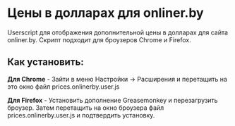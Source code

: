 Цены в долларах для onliner.by
==============================

Userscript для отображения дополнительной цены в долларах для сайта onliner.by.
Скрипт подходит для броузеров Chrome и Firefox.

Как установить:
-------------

**Для Chrome** - Зайти в меню Настройки -> Расширения и перетащить на это окно файл prices.onlinerby.user.js

**Для Firefox** - Установить дополнение Greasemonkey и перезагрузить броузер. Затем перетащить на окно броузера файл prices.onlinerby.user.js
и подтвердить установку.
